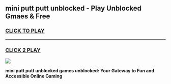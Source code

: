 
## mini putt putt unblocked - Play Unblocked Gmaes & Free
<h3>
<a href="https://news.freeplayer.one?title=mini_putt_putt_unblocked&ref=23F">CLICK TO PLAY</a></h3>
<hr>

<h3>
<a href="https://news.freeplayer.one?title=mini_putt_putt_unblocked&ref=23F">CLICK 2 PLAY</a>
  
</h3>

<a href="https://news.freeplayer.one?title=mini_putt_putt_unblocked&ref=23F/"><img src="https://clearcache.store/games.png"></a>


**mini putt putt unblocked games unblocked: Your Gateway to Fun and Accessible Online Gaming**
